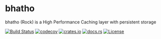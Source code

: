 # bhatho
bhatho (Rock) is a High Performance Caching layer with persistent storage



[![Build Status](https://travis-ci.org/rohitjoshi/bhatho.svg?branch=master)](https://travis-ci.org/rohitjoshi/bhatho)
[![codecov](https://codecov.io/gh/rohitjoshi/bhatho/branch/master/graph/badge.svg)](https://codecov.io/gh/rohitjoshi/bhatho)
[![crates.io](https://img.shields.io/crates/v/bhatho.svg)](https://crates.io/crates/bhatho/)
[![docs.rs](https://docs.rs/bhatho/badge.svg)](https://docs.rs/bhatho/)
[![License](https://img.shields.io/badge/license-APACHE_2.0-blue.svg)](https://raw.githubusercontent.com/rohitjoshi/bhatho/master/LICENSE)

